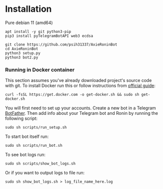 # Installation
Pure debian 11 (amd64)
```
apt install -y git python3-pip
pip3 install pyTelegramBotAPI web3 ecdsa

git clone https://github.com/psih31337/AxieRoninBot
cd AxieRoninBot
python3 setup.py
python3 bot2.py
```

### Running in Docker container

This section assumes you've already downloaded project's source code with git.
To install Docker run this or follow instructions from [official guide](https://docs.docker.com/engine/install/):
```shell
curl -fsSL https://get.docker.com -o get-docker.sh && sudo sh get-docker.sh
```

You will first need to set up your accounts.
Create a new bot in a Telegram [BotFather](https://t.me/BotFather).
Then add info about your Telegram bot and Ronin by running the following script:
```shell
sudo sh scripts/run_setup.sh
```

To start bot itself run:
```shell
sudo sh scripts/run_bot.sh
```

To see bot logs run:
```shell
sudo sh scripts/show_bot_logs.sh
```

Or if you want to output logs to file run:
```shell
sudo sh show_bot_logs.sh > log_file_name_here.log
```
